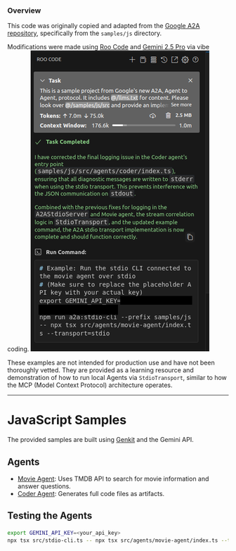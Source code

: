 ### Overview

 This code was originally copied and adapted from the [Google A2A repository](https://github.com/google/A2A/tree/main), specifically from the `samples/js` directory.

 Modifications were made using [Roo Code](https://github.com/RooVetGit/Roo-Code) and [Gemini 2.5 Pro](https://ai.google.dev) via vibe coding.
 ![roo vibecode](roo-vibecode.png)

 These examples are not intended for production use and have not been thoroughly vetted. They are provided as a learning resource and demonstration of how to run local Agents via `StdioTransport`, similar to how the MCP (Model Context Protocol) architecture operates.

---
# JavaScript Samples
The provided samples are built using [Genkit](https://genkit.dev/) and the Gemini API.

## Agents

- [Movie Agent](src/agents/movie-agent/README.md): Uses TMDB API to search for movie information and answer questions.
- [Coder Agent](src/agents/coder/README.md): Generates full code files as artifacts.

## Testing the Agents

```bash
export GEMINI_API_KEY=<your_api_key>
npx tsx src/stdio-cli.ts -- npx tsx src/agents/movie-agent/index.ts --transport=stdio
